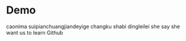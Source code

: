# Demo
caonima suipianchuangjiandeyige changku shabi dingleilei she say she want us to learn Github
